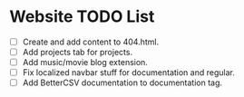 # Website TODO List 

- [ ] Create and add content to 404.html.
- [ ] Add projects tab for projects.
- [ ] Add music/movie blog extension.
- [ ] Fix localized navbar stuff for documentation and regular.
- [ ] Add BetterCSV documentation to documentation tag.
